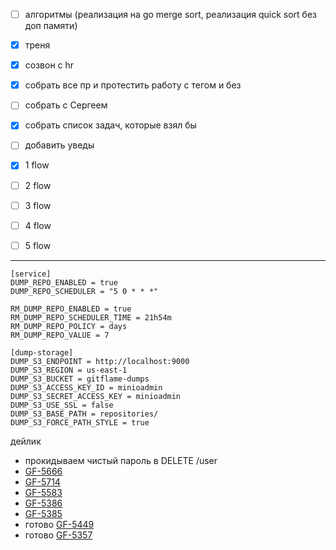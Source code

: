 - [ ] алгоритмы (реализация на go merge sort, реализация quick sort без доп памяти)
- [x] треня

- [x] созвон с hr
- [x] собрать все пр и протестить работу с тегом и без
- [ ] собрать с Сергеем
- [x] собрать список задач, которые взял бы
- [ ] добавить уведы


- [x] 1 flow
- [ ] 2 flow
- [ ] 3 flow
- [ ] 4 flow
- [ ] 5 flow

---
```
[service]
DUMP_REPO_ENABLED = true
DUMP_REPO_SCHEDULER = "5 0 * * *"

RM_DUMP_REPO_ENABLED = true
RM_DUMP_REPO_SCHEDULER_TIME = 21h54m
RM_DUMP_REPO_POLICY = days
RM_DUMP_REPO_VALUE = 7

[dump-storage]
DUMP_S3_ENDPOINT = http://localhost:9000
DUMP_S3_REGION = us-east-1
DUMP_S3_BUCKET = gitflame-dumps
DUMP_S3_ACCESS_KEY_ID = minioadmin
DUMP_S3_SECRET_ACCESS_KEY = minioadmin
DUMP_S3_USE_SSL = false
DUMP_S3_BASE_PATH = repositories/
DUMP_S3_FORCE_PATH_STYLE = true
```

дейлик
- прокидываем чистый пароль в DELETE /user
- [GF-5666](https://yougile.com/team/a1ba702a999b/#GF-5666)
- [GF-5714](https://yougile.com/team/a1ba702a999b/#GF-5714) 
- [GF-5583](https://yougile.com/team/a1ba702a999b/#GF-5583)
- [GF-5386](https://yougile.com/team/a1ba702a999b/#GF-5386)
- [GF-5385](https://yougile.com/team/a1ba702a999b/#GF-5385)
- готово [GF-5449](https://yougile.com/team/a1ba702a999b/#GF-5449)
- готово [GF-5357](https://yougile.com/team/a1ba702a999b/#GF-5357)
